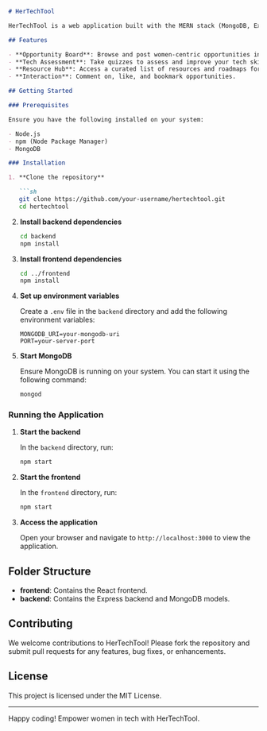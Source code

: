 ```markdown
# HerTechTool

HerTechTool is a web application built with the MERN stack (MongoDB, Express.js, React, Node.js) designed to empower women in technology by providing a platform for finding women-centric opportunities, assessing their tech skills, and accessing valuable resources and roadmaps related to various tech domains. Additionally, the platform allows users to post opportunities, comment on, like, and bookmark opportunities of their choice.

## Features

- **Opportunity Board**: Browse and post women-centric opportunities in technology.
- **Tech Assessment**: Take quizzes to assess and improve your tech skills.
- **Resource Hub**: Access a curated list of resources and roadmaps for various tech domains.
- **Interaction**: Comment on, like, and bookmark opportunities.

## Getting Started

### Prerequisites

Ensure you have the following installed on your system:

- Node.js
- npm (Node Package Manager)
- MongoDB

### Installation

1. **Clone the repository**

   ```sh
   git clone https://github.com/your-username/hertechtool.git
   cd hertechtool
   ```

2. **Install backend dependencies**

   ```sh
   cd backend
   npm install
   ```

3. **Install frontend dependencies**

   ```sh
   cd ../frontend
   npm install
   ```

4. **Set up environment variables**

   Create a `.env` file in the `backend` directory and add the following environment variables:

   ```env
   MONGODB_URI=your-mongodb-uri
   PORT=your-server-port
   ```

5. **Start MongoDB**

   Ensure MongoDB is running on your system. You can start it using the following command:

   ```sh
   mongod
   ```

### Running the Application

1. **Start the backend**

   In the `backend` directory, run:

   ```sh
   npm start
   ```

2. **Start the frontend**

   In the `frontend` directory, run:

   ```sh
   npm start
   ```

3. **Access the application**

   Open your browser and navigate to `http://localhost:3000` to view the application.

## Folder Structure

- **frontend**: Contains the React frontend.
- **backend**: Contains the Express backend and MongoDB models.

## Contributing

We welcome contributions to HerTechTool! Please fork the repository and submit pull requests for any features, bug fixes, or enhancements.

## License

This project is licensed under the MIT License.

---

Happy coding! Empower women in tech with HerTechTool.
```
